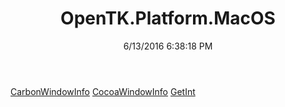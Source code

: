 ﻿---
title: OpenTK.Platform.MacOS
date: 6/13/2016 6:38:18 PM
---

[CarbonWindowInfo](T-OpenTK.Platform.MacOS.CarbonWindowInfo.html)
[CocoaWindowInfo](T-OpenTK.Platform.MacOS.CocoaWindowInfo.html)
[GetInt](T-OpenTK.Platform.MacOS.GetInt.html)
